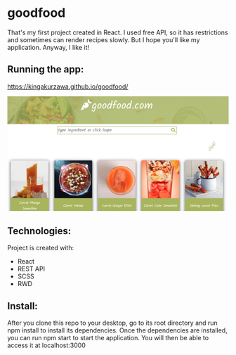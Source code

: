 # goodfood
That's my first project created in React. I used free API, so it has restrictions and sometimes can render recipes slowly. But I hope you'll like my application. 
Anyway, I like it!

## Running the app:
https://kingakurzawa.github.io/goodfood/

![app photo](./src/images/goodfood.png) 


## Technologies:
Project is created with:
* React
* REST API
* SCSS
* RWD

## Install:
After you clone this repo to your desktop, go to its root directory and run npm install to install its dependencies.
Once the dependencies are installed, you can run npm start to start the application. You will then be able to access it at localhost:3000


